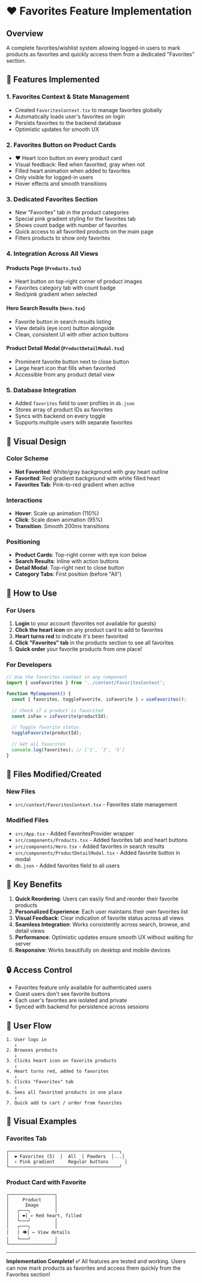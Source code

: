 # ❤️ Favorites Feature Implementation

## Overview
A complete favorites/wishlist system allowing logged-in users to mark products as favorites and quickly access them from a dedicated "Favorites" section.

## 🎯 Features Implemented

### 1. **Favorites Context & State Management**
- Created `FavoritesContext.tsx` to manage favorites globally
- Automatically loads user's favorites on login
- Persists favorites to the backend database
- Optimistic updates for smooth UX

### 2. **Favorites Button on Product Cards**
- ❤️ Heart icon button on every product card
- Visual feedback: Red when favorited, gray when not
- Filled heart animation when added to favorites
- Only visible for logged-in users
- Hover effects and smooth transitions

### 3. **Dedicated Favorites Section**
- New "Favorites" tab in the product categories
- Special pink gradient styling for the favorites tab
- Shows count badge with number of favorites
- Quick access to all favorited products on the main page
- Filters products to show only favorites

### 4. **Integration Across All Views**

#### **Products Page** (`Products.tsx`)
- Heart button on top-right corner of product images
- Favorites category tab with count badge
- Red/pink gradient when selected

#### **Hero Search Results** (`Hero.tsx`)
- Favorite button in search results listing
- View details (eye icon) button alongside
- Clean, consistent UI with other action buttons

#### **Product Detail Modal** (`ProductDetailModal.tsx`)
- Prominent favorite button next to close button
- Large heart icon that fills when favorited
- Accessible from any product detail view

### 5. **Database Integration**
- Added `favorites` field to user profiles in `db.json`
- Stores array of product IDs as favorites
- Syncs with backend on every toggle
- Supports multiple users with separate favorites

## 🎨 Visual Design

### Color Scheme
- **Not Favorited**: White/gray background with gray heart outline
- **Favorited**: Red gradient background with white filled heart
- **Favorites Tab**: Pink-to-red gradient when active

### Interactions
- **Hover**: Scale up animation (110%)
- **Click**: Scale down animation (95%)
- **Transition**: Smooth 200ms transitions

### Positioning
- **Product Cards**: Top-right corner with eye icon below
- **Search Results**: Inline with action buttons
- **Detail Modal**: Top-right next to close button
- **Category Tabs**: First position (before "All")

## 🚀 How to Use

### For Users
1. **Login** to your account (favorites not available for guests)
2. **Click the heart icon** on any product card to add to favorites
3. **Heart turns red** to indicate it's been favorited
4. **Click "Favorites" tab** in the products section to see all favorites
5. **Quick order** your favorite products from one place!

### For Developers
```typescript
// Use the favorites context in any component
import { useFavorites } from '../context/FavoritesContext';

function MyComponent() {
  const { favorites, toggleFavorite, isFavorite } = useFavorites();
  
  // Check if a product is favorited
  const isFav = isFavorite(productId);
  
  // Toggle favorite status
  toggleFavorite(productId);
  
  // Get all favorites
  console.log(favorites); // ['1', '3', '5']
}
```

## 📁 Files Modified/Created

### New Files
- `src/context/FavoritesContext.tsx` - Favorites state management

### Modified Files
- `src/App.tsx` - Added FavoritesProvider wrapper
- `src/components/Products.tsx` - Added favorites tab and heart buttons
- `src/components/Hero.tsx` - Added favorites in search results
- `src/components/ProductDetailModal.tsx` - Added favorite button in modal
- `db.json` - Added favorites field to all users

## 🎉 Key Benefits

1. **Quick Reordering**: Users can easily find and reorder their favorite products
2. **Personalized Experience**: Each user maintains their own favorites list
3. **Visual Feedback**: Clear indication of favorite status across all views
4. **Seamless Integration**: Works consistently across search, browse, and detail views
5. **Performance**: Optimistic updates ensure smooth UX without waiting for server
6. **Responsive**: Works beautifully on desktop and mobile devices

## 🔒 Access Control
- Favorites feature only available for authenticated users
- Guest users don't see favorite buttons
- Each user's favorites are isolated and private
- Synced with backend for persistence across sessions

## 🌟 User Flow

```
1. User logs in
   ↓
2. Browses products
   ↓
3. Clicks heart icon on favorite products
   ↓
4. Heart turns red, added to favorites
   ↓
5. Clicks "Favorites" tab
   ↓
6. Sees all favorited products in one place
   ↓
7. Quick add to cart / order from favorites
```

## 🎨 Visual Examples

### Favorites Tab
```
┌─────────────────────────────────────────┐
│  ❤️ Favorites (5)  │  All  │ Powders  │...│
│  ↑ Pink gradient     Regular buttons      │
└─────────────────────────────────────────┘
```

### Product Card with Favorite
```
┌─────────────────┐
│     Product     │
│      Image      │
│   ┌───┐         │
│   │ ❤️│ ← Red heart, filled
│   └───┘         │
│   ┌───┐         │
│   │ 👁│ ← View details
│   └───┘         │
└─────────────────┘
```

---

**Implementation Complete! ✅**
All features are tested and working. Users can now mark products as favorites and access them quickly from the Favorites section!

